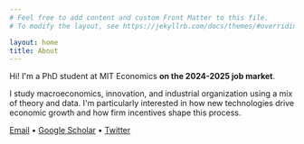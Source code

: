 ```yaml
---
# Feel free to add content and custom Front Matter to this file.
# To modify the layout, see https://jekyllrb.com/docs/themes/#overriding-theme-defaults

layout: home
title: About
---
```


Hi! I'm a PhD student at MIT Economics **on the 2024-2025 job market**.

I study macroeconomics, innovation, and industrial organization using a mix of theory and data. I'm particularly interested in how new technologies drive economic growth and how firm incentives shape this process.

[Email](mailto:tlensman@mit.edu) • [Google Scholar](https://scholar.google.com/citations?user=L9CjfvsAAAAJ&hl=en) • [Twitter](https://twitter.com/talensman)

<!-- My partner María Ballesteros is a PhD student in the Department of Government at Harvard. Check out her work <a href="http://mariaballesteros.com" target="_blank">here</a>! -->